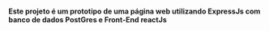 #### Este projeto é um prototipo de uma página web utilizando ExpressJs com banco de dados PostGres e Front-End reactJs

